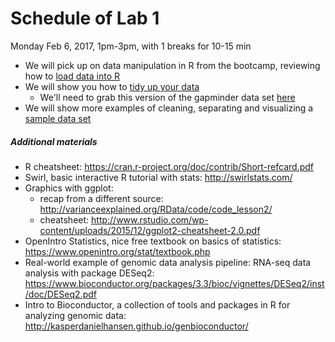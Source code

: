 # Schedule of Lab 1

Monday Feb 6, 2017, 1pm-3pm, with 1 breaks for 10-15 min

- We will pick up on data manipulation in R from the bootcamp, reviewing how to [load data into R](http://swcarpentry.github.io/r-novice-gapminder/13-dplyr/)
- We will show you how to [tidy up your data](http://swcarpentry.github.io/r-novice-gapminder/14-tidyr/)
  - We'll need to grab this version of the gapminder data set [here](https://raw.githubusercontent.com/swcarpentry/r-novice-gapminder/gh-pages/_episodes_rmd/data/gapminder_wide.csv)
- We will show more examples of cleaning, separating and visualizing a [sample data set](http://varianceexplained.org/r/tidy-genomics/)

##### Additional materials

- R cheatsheet: https://cran.r-project.org/doc/contrib/Short-refcard.pdf
- Swirl, basic interactive R tutorial with stats: http://swirlstats.com/
- Graphics with ggplot: 
  - recap from a different source: http://varianceexplained.org/RData/code/code_lesson2/
  - cheatsheet: http://www.rstudio.com/wp-content/uploads/2015/12/ggplot2-cheatsheet-2.0.pdf
- OpenIntro Statistics, nice free textbook on basics of statistics: https://www.openintro.org/stat/textbook.php
- Real-world example of genomic data analysis pipeline: RNA-seq data analysis with package DESeq2: https://www.bioconductor.org/packages/3.3/bioc/vignettes/DESeq2/inst/doc/DESeq2.pdf
- Intro to Bioconductor, a collection of tools and packages in R for analyzing genomic data: http://kasperdanielhansen.github.io/genbioconductor/
